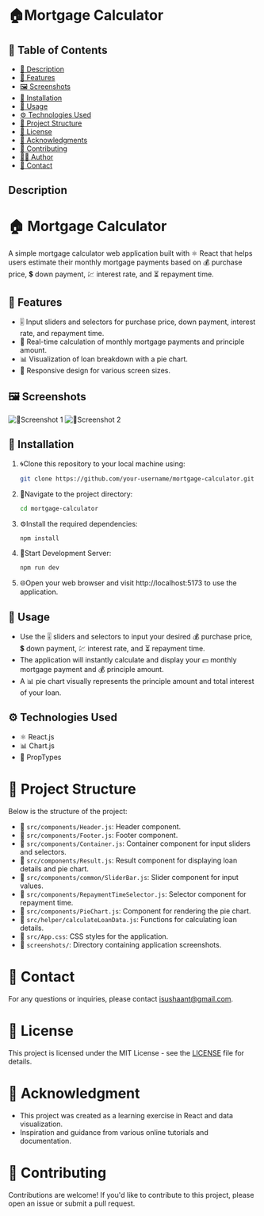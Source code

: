 # 🏠Mortgage Calculator

## 📜 Table of Contents

- [📝 Description](#description)
- [🎯 Features](#features)
- [🖼️ Screenshots](#screenshots)
- [🚀 Installation](#installation)
- [🔧 Usage](#usage)
- [⚙️ Technologies Used](#technologies-used)
- [📂 Project Structure](#project-structure)
- [📄 License](#license)
- [🙏 Acknowledgments](#acknowledgments)
- [🤝 Contributing](#contributing)
- [👨‍💻 Author](#author)
- [📧 Contact](#contact)


## Description

# 🏠 Mortgage Calculator

A simple mortgage calculator web application built with ⚛️ React that helps users estimate their monthly mortgage payments based on 💰 purchase price, 💲 down payment, 💹 interest rate, and ⏳ repayment time.


## 🎯 Features

- 🎚️ Input sliders and selectors for purchase price, down payment, interest rate, and repayment time.
- 🔄 Real-time calculation of monthly mortgage payments and principle amount.
- 📊 Visualization of loan breakdown with a pie chart.
- 📱 Responsive design for various screen sizes.


## 🖼️ Screenshots

![📸Screenshot 1](/screenshots/screenshot1.png)
![📸Screenshot 2](/screenshots/screenshot2.png)

## 🚀 Installation

1. 🌀Clone this repository to your local machine using:

   ```bash
   git clone https://github.com/your-username/mortgage-calculator.git

2. 📂Navigate to the project directory:
    ```bash
    cd mortgage-calculator

3. ⚙️Install the required dependencies:
    ```bash
    npm install

4. 🚀Start Development Server:
    ```bash
    npm run dev

5. 🌐Open your web browser and visit http://localhost:5173 to use the application.


## 🔧 Usage

- Use the 🎚️ sliders and selectors to input your desired 💰 purchase price, 💲 down payment, 💹 interest rate, and ⏳ repayment time.
- The application will instantly calculate and display your 💵 monthly mortgage payment and 💰 principle amount.
- A 📊 pie chart visually represents the principle amount and total interest of your loan.


## ⚙️ Technologies Used

- ⚛️ React.js
- 📊 Chart.js
- 🔄 PropTypes


# 📂 Project Structure

Below is the structure of the project:

- 📁 `src/components/Header.js`: Header component.
- 📁 `src/components/Footer.js`: Footer component.
- 📁 `src/components/Container.js`: Container component for input sliders and selectors.
- 📁 `src/components/Result.js`: Result component for displaying loan details and pie chart.
- 📁 `src/components/common/SliderBar.js`: Slider component for input values.
- 📁 `src/components/RepaymentTimeSelector.js`: Selector component for repayment time.
- 📁 `src/components/PieChart.js`: Component for rendering the pie chart.
- 📁 `src/helper/calculateLoanData.js`: Functions for calculating loan details.
- 📄 `src/App.css`: CSS styles for the application.
- 📁 `screenshots/`: Directory containing application screenshots.


# 📧 Contact

For any questions or inquiries, please contact [isushaant@gmail.com](mailto:isushaant@gmail.com).

# 📄 License

This project is licensed under the MIT License - see the [LICENSE](LICENSE) file for details.

# 🙏 Acknowledgment

- This project was created as a learning exercise in React and data visualization.
- Inspiration and guidance from various online tutorials and documentation.

# 🤝 Contributing

Contributions are welcome! If you'd like to contribute to this project, please open an issue or submit a pull request.
